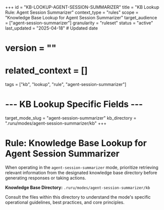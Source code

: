 +++
id = "KB-LOOKUP-AGENT-SESSION-SUMMARIZER"
title = "KB Lookup Rule: Agent Session Summarizer"
context_type = "rules"
scope = "Knowledge Base Lookup for Agent Session Summarizer"
target_audience = ["agent-session-summarizer"]
granularity = "ruleset"
status = "active"
last_updated = "2025-04-18" # Updated date
# version = ""
# related_context = []
tags = ["kb", "lookup", "rule", "agent-session-summarizer"]

# --- KB Lookup Specific Fields ---
target_mode_slug = "agent-session-summarizer"
kb_directory = ".ruru/modes/agent-session-summarizer/kb"
+++

# Rule: Knowledge Base Lookup for Agent Session Summarizer

When operating in the `agent-session-summarizer` mode, prioritize retrieving relevant information from the designated knowledge base directory before generating responses or taking actions.

**Knowledge Base Directory:** `.ruru/modes/agent-session-summarizer/kb`

Consult the files within this directory to understand the mode's specific operational guidelines, best practices, and core principles.
